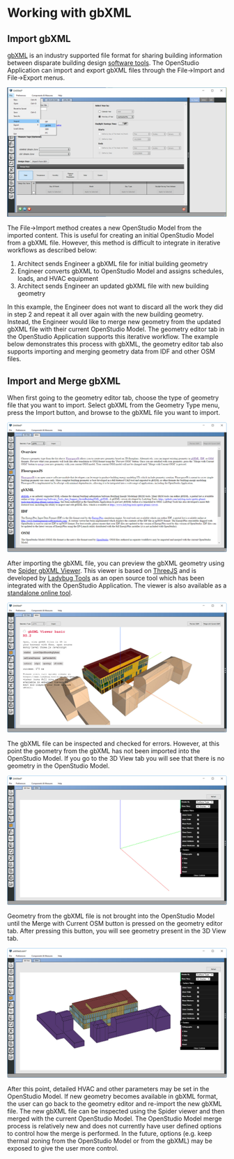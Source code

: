 <h1>Working with gbXML</h1>

## Import gbXML

[gbXML](http://www.gbxml.org/) is an industry supported file format for sharing building information between disparate building design [software tools](http://www.gbxml.org/Software_Tools_that_Support_GreenBuildingXML_gbXML).  The OpenStudio Application can import and export gbXML files through the File->Import and File->Export menus.

![gbXML File Import](img/gbxmlimport/file_import.jpg)

The File->Import method creates a new OpenStudio Model from the imported content.  This is useful for creating an initial OpenStudio Model from a gbXML file.  However, this method is difficult to integrate in iterative workflows as described below:

1. Architect sends Engineer a gbXML file for initial building geometry
2. Engineer converts gbXML to OpenStudio Model and assigns schedules, loads, and HVAC equipment
3. Architect sends Engineer an updated gbXML file with new building geometry

In this example, the Engineer does not want to discard all the work they did in step 2 and repeat it all over again with the new building geometry.  Instead, the Engineer would like to merge new geometry from the updated gbXML file with their current OpenStudio Model.  The geometry editor tab in the OpenStudio Application supports this iterative workflow.  The example below demonstrates this process with gbXML, the geometry editor tab also supports importing and merging geometry data from IDF and other OSM files.

## Import and Merge gbXML

When first going to the geometry editor tab, choose the type of geometry file that you want to import.  Select gbXML from the Geometry Type menu, press the Import button, and browse to the gbXML file you want to import.

![Geometry Editor](img/gbxmlimport/geometry_editor.jpg)

After importing the gbXML file, you can preview the gbXML geometry using the [Spider gbXML Viewer](https://ladybug.tools/spider-gbxml-tools).  This viewer is based on [ThreeJS](https://threejs.org/) and is developed by [Ladybug Tools](https://www.ladybug.tools/) as an open source tool which has been integrated with the OpenStudio Application.  The viewer is also available as a [standalone online tool](https://www.ladybug.tools/spider-gbxml-tools/gbxml-viewer-basic/  ).

![Imported gbXML](img/gbxmlimport/imported_gbxml.jpg)

The gbXML file can be inspected and checked for errors.  However, at this point the geometry from the gbXML has not been imported into the OpenStudio Model.  If you go to the 3D View tab you will see that there is no geometry in the OpenStudio Model.

![Unmerged Model](img/gbxmlimport/unmerged_model.jpg)

Geometry from the gbXML file is not brought into the OpenStudio Model until the Merge with Current OSM button is pressed on the geometry editor tab.  After pressing this button, you will see geometry present in the 3D View tab.

![Merged Model](img/gbxmlimport/merged_model.jpg)

After this point, detailed HVAC and other parameters may be set in the OpenStudio Model.  If new geometry becomes available in gbXML format, the user can go back to the geometry editor and re-import the new gbXML file.  The new gbXML file can be inspected using the Spider viewer and then merged with the current OpenStudio Model.  The OpenStudio Model merge process is relatively new and does not currently have user defined options to control how the merge is performed.  In the future, options (e.g. keep thermal zoning from the OpenStudio Model or from the gbXML) may be exposed to give the user more control.

